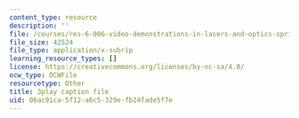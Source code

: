 ```yaml
---
content_type: resource
description: ''
file: /courses/res-6-006-video-demonstrations-in-lasers-and-optics-spring-2008/06ac91ca5f12a6c5329efb24fade5f7e_1cEXNLP5uE0.srt
file_size: 42524
file_type: application/x-subrip
learning_resource_types: []
license: https://creativecommons.org/licenses/by-nc-sa/4.0/
ocw_type: OCWFile
resourcetype: Other
title: 3play caption file
uid: 06ac91ca-5f12-a6c5-329e-fb24fade5f7e
---
```

